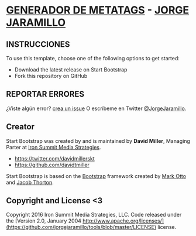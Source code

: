 # [GENERADOR DE METATAGS](http://tools.jorgejaramillo.com/) - [JORGE JARAMILLO](http://jorgejaramillo.com/)


## INSTRUCCIONES

To use this template, choose one of the following options to get started:
* Download the latest release on Start Bootstrap
* Fork this repository on GitHub

## REPORTAR ERRORES

¿Viste algún error? [crea un issue](https://github.com/jorgejaramillo/tools/issues/new) O escríbeme en Twitter [@JorgeJaramillo](http://startbootstrap.com/template-overviews/simple-sidebar/).

## Creator

Start Bootstrap was created by and is maintained by **David Miller**, Managing Parter at [Iron Summit Media Strategies](http://www.ironsummitmedia.com/).

* https://twitter.com/davidmillerskt
* https://github.com/davidtmiller

Start Bootstrap is based on the [Bootstrap](http://getbootstrap.com/) framework created by [Mark Otto](https://twitter.com/mdo) and [Jacob Thorton](https://twitter.com/fat).

## Copyright and License <3

Copyright 2016 Iron Summit Media Strategies, LLC. Code released under the [Version 2.0, January 2004 http://www.apache.org/licenses/](https://github.com/jorgejaramillo/tools/blob/master/LICENSE) license.
